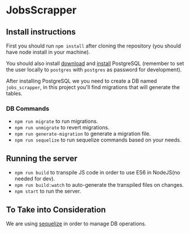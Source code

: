 # JobsScrapper

## Install instructions

First you should run `npm install` after cloning the repository (you should have node install in your machine).

You should also install [download](https://www.postgresql.org/download/) and [install](https://www.postgresql.org/docs/9.3/static/tutorial-install.html) PostgreSQL (remember to set the user locally to `postgres` with `postgres` as password for development).

After installing PostgreSQL we you need to create a DB named `jobs_scrapper`, in this project you'll find migrations that will generate the tables.

### DB Commands

* `npm run migrate` to run migrations.
* `npm run unmigrate` to revert migrations.
* `npm run generate-migration` to generate a migration file.
* `npm run sequelize` to run sequelize commands based on your needs.

## Running the server

* `npm run build` to transpile JS code in order to use ES6 in NodeJS(no needed for dev).
* `npm run build:watch` to auto-generate the transpiled files on changes.
* `npm start` to run the server.

## To Take into Consideration

We are using [sequelize](http://docs.sequelizejs.com/manual/installation/getting-started) in order to manage DB operations.
